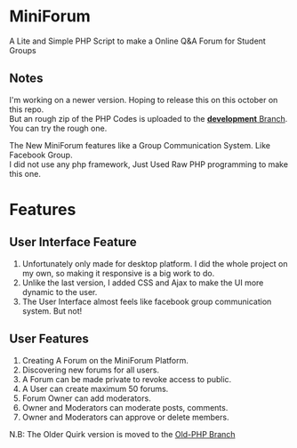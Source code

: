 # MiniForum

A Lite and Simple PHP Script to make a Online Q&A Forum for Student Groups
  

## Notes
I'm working on a newer version. Hoping to release this on this october on this repo.</br>
But an rough zip of the PHP Codes is uploaded to the <a href="https://github.com/TawsifTorabi/MiniForum/tree/development">**development** Branch</a>. You can try the rough one.

The New MiniForum features like a Group Communication System. Like Facebook Group. </br>
I did not use any php framework, Just Used Raw PHP programming to make this one.

# Features
## User Interface Feature
1. Unfortunately only made for desktop platform. I did the whole project on my own, so making it responsive is a big work to do.
2. Unlike the last version, I added CSS and Ajax to make the UI more dynamic to the user.
3. The User Interface almost feels like facebook group communication system. But not!

## User Features
1. Creating A Forum on the MiniForum Platform.
2. Discovering new forums for all users.
3. A Forum can be made private to revoke access to public.
4. A User can create maximum 50 forums.
5. Forum Owner can add moderators.
6. Owner and Moderators can moderate posts, comments.
7. Owner and Moderators can approve or delete members.

N.B: The Older Quirk version is moved to the <a href="https://github.com/TawsifTorabi/MiniForum/tree/Old-PHP">Old-PHP Branch</a>
